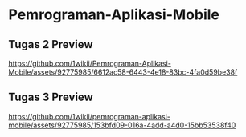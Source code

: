 # Pemrograman-Aplikasi-Mobile

## Tugas 2 Preview


https://github.com/1wikii/Pemrograman-Aplikasi-Mobile/assets/92775985/6612ac58-6443-4e18-83bc-4fa0d59be38f


## Tugas 3 Preview



https://github.com/1wikii/pemrograman-aplikasi-mobile/assets/92775985/153bfd09-016a-4add-a4d0-15bb53538f40

